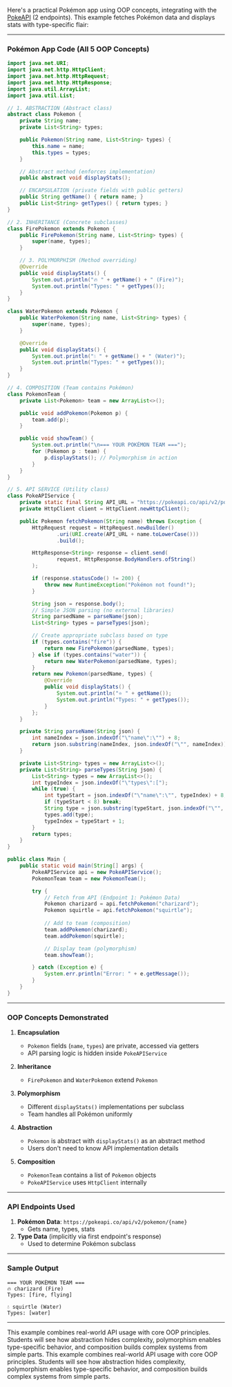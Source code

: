 Here's a practical Pokémon app using OOP concepts, integrating with the [PokeAPI](https://pokeapi.co/) (2 endpoints). This example fetches Pokémon data and displays stats with type-specific flair:

---

### **Pokémon App Code (All 5 OOP Concepts)**

```java
import java.net.URI;
import java.net.http.HttpClient;
import java.net.http.HttpRequest;
import java.net.http.HttpResponse;
import java.util.ArrayList;
import java.util.List;

// 1. ABSTRACTION (Abstract class)
abstract class Pokemon {
    private String name;
    private List<String> types;

    public Pokemon(String name, List<String> types) {
        this.name = name;
        this.types = types;
    }

    // Abstract method (enforces implementation)
    public abstract void displayStats();

    // ENCAPSULATION (private fields with public getters)
    public String getName() { return name; }
    public List<String> getTypes() { return types; }
}

// 2. INHERITANCE (Concrete subclasses)
class FirePokemon extends Pokemon {
    public FirePokemon(String name, List<String> types) {
        super(name, types);
    }

    // 3. POLYMORPHISM (Method overriding)
    @Override
    public void displayStats() {
        System.out.println("🔥 " + getName() + " (Fire)");
        System.out.println("Types: " + getTypes());
    }
}

class WaterPokemon extends Pokemon {
    public WaterPokemon(String name, List<String> types) {
        super(name, types);
    }

    @Override
    public void displayStats() {
        System.out.println("💧 " + getName() + " (Water)");
        System.out.println("Types: " + getTypes());
    }
}

// 4. COMPOSITION (Team contains Pokémon)
class PokemonTeam {
    private List<Pokemon> team = new ArrayList<>();

    public void addPokemon(Pokemon p) {
        team.add(p);
    }

    public void showTeam() {
        System.out.println("\n=== YOUR POKÉMON TEAM ===");
        for (Pokemon p : team) {
            p.displayStats(); // Polymorphism in action
        }
    }
}

// 5. API SERVICE (Utility class)
class PokeAPIService {
    private static final String API_URL = "https://pokeapi.co/api/v2/pokemon/";
    private HttpClient client = HttpClient.newHttpClient();

    public Pokemon fetchPokemon(String name) throws Exception {
        HttpRequest request = HttpRequest.newBuilder()
                .uri(URI.create(API_URL + name.toLowerCase()))
                .build();

        HttpResponse<String> response = client.send(
                request, HttpResponse.BodyHandlers.ofString()
        );

        if (response.statusCode() != 200) {
            throw new RuntimeException("Pokémon not found!");
        }

        String json = response.body();
        // Simple JSON parsing (no external libraries)
        String parsedName = parseName(json);
        List<String> types = parseTypes(json);

        // Create appropriate subclass based on type
        if (types.contains("fire")) {
            return new FirePokemon(parsedName, types);
        } else if (types.contains("water")) {
            return new WaterPokemon(parsedName, types);
        }
        return new Pokemon(parsedName, types) {
            @Override
            public void displayStats() {
                System.out.println("⭐ " + getName());
                System.out.println("Types: " + getTypes());
            }
        };
    }

    private String parseName(String json) {
        int nameIndex = json.indexOf("\"name\":\"") + 8;
        return json.substring(nameIndex, json.indexOf("\"", nameIndex));
    }

    private List<String> types = new ArrayList<>();
    private List<String> parseTypes(String json) {
        List<String> types = new ArrayList<>();
        int typeIndex = json.indexOf("\"types\":[");
        while (true) {
            int typeStart = json.indexOf("\"name\":\"", typeIndex) + 8;
            if (typeStart < 8) break;
            String type = json.substring(typeStart, json.indexOf("\"", typeStart));
            types.add(type);
            typeIndex = typeStart + 1;
        }
        return types;
    }
}

public class Main {
    public static void main(String[] args) {
        PokeAPIService api = new PokeAPIService();
        PokemonTeam team = new PokemonTeam();

        try {
            // Fetch from API (Endpoint 1: Pokémon Data)
            Pokemon charizard = api.fetchPokemon("charizard");
            Pokemon squirtle = api.fetchPokemon("squirtle");
            
            // Add to team (composition)
            team.addPokemon(charizard);
            team.addPokemon(squirtle);

            // Display team (polymorphism)
            team.showTeam();

        } catch (Exception e) {
            System.err.println("Error: " + e.getMessage());
        }
    }
}
```

---

### **OOP Concepts Demonstrated**
1. **Encapsulation**  
   - `Pokemon` fields (`name`, `types`) are private, accessed via getters
   - API parsing logic is hidden inside `PokeAPIService`

2. **Inheritance**  
   - `FirePokemon` and `WaterPokemon` extend `Pokemon`

3. **Polymorphism**  
   - Different `displayStats()` implementations per subclass
   - Team handles all Pokémon uniformly

4. **Abstraction**  
   - `Pokemon` is abstract with `displayStats()` as an abstract method
   - Users don't need to know API implementation details

5. **Composition**  
   - `PokemonTeam` contains a list of `Pokemon` objects
   - `PokeAPIService` uses `HttpClient` internally

---

### **API Endpoints Used**
1. **Pokémon Data**: `https://pokeapi.co/api/v2/pokemon/{name}`  
   - Gets name, types, stats
2. **Type Data** (implicitly via first endpoint's response)  
   - Used to determine Pokémon subclass

---

### **Sample Output**
```
=== YOUR POKÉMON TEAM ===
🔥 charizard (Fire)
Types: [fire, flying]

💧 squirtle (Water)
Types: [water]
```

---

This example combines real-world API usage with core OOP principles. Students will see how abstraction hides complexity, polymorphism enables type-specific behavior, and composition builds complex systems from simple parts.
This example combines real-world API usage with core OOP principles. Students will see how abstraction hides complexity, polymorphism enables type-specific behavior, and composition builds complex systems from simple parts.